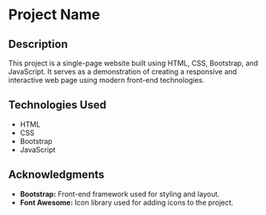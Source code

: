 # Project Name

## Description

This project is a single-page website built using HTML, CSS, Bootstrap, and JavaScript. It serves as a demonstration of creating a responsive and interactive web page using modern front-end technologies.

## Technologies Used

- HTML
- CSS
- Bootstrap
- JavaScript

## Acknowledgments

- **Bootstrap:** Front-end framework used for styling and layout.
- **Font Awesome:** Icon library used for adding icons to the project.

